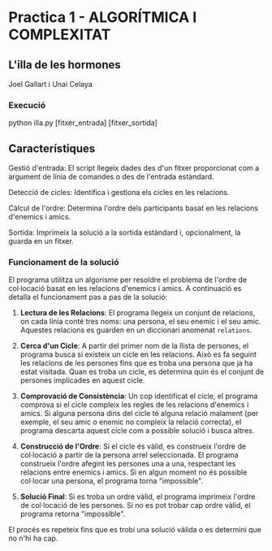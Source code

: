 # Practica 1 -  ALGORÍTMICA I COMPLEXITAT

## L'illa de les hormones
Joel Gallart i Unai Celaya


### Execució
python illa.py [fitxer_entrada] [fitxer_sortida]



## Característiques
Gestió d'entrada: El script llegeix dades des d'un fitxer proporcionat com a argument de línia de comandes o des de l'entrada estàndard.

Detecció de cicles: Identifica i gestiona els cicles en les relacions.

Càlcul de l'ordre: Determina l'ordre dels participants basat en les relacions d'enemics i amics.

Sortida: Imprimeix la solució a la sortida estàndard i, opcionalment, la guarda en un fitxer.
### Funcionament de la solució

El programa utilitza un algorisme per resoldre el problema de l'ordre de col·locació basat en les relacions d'enemics i amics. A continuació es detalla el funcionament pas a pas de la solució:

1. **Lectura de les Relacions**:
   El programa llegeix un conjunt de relacions, on cada línia conté tres noms: una persona, el seu enemic i el seu amic. Aquestes relacions es guarden en un diccionari anomenat `relations`.

2. **Cerca d'un Cicle**:
   A partir del primer nom de la llista de persones, el programa busca si existeix un cicle en les relacions. Això es fa seguint les relacions de les persones fins que es troba una persona que ja ha estat visitada. Quan es troba un cicle, es determina quin és el conjunt de persones implicades en aquest cicle.

3. **Comprovació de Consistència**:
   Un cop identificat el cicle, el programa comprova si el cicle compleix les regles de les relacions d'enemics i amics. Si alguna persona dins del cicle té alguna relació malament (per exemple, el seu amic o enemic no compleix la relació correcta), el programa descarta aquest cicle com a possible solució i busca altres.

4. **Construcció de l'Ordre**:
   Si el cicle és vàlid, es construeix l'ordre de col·locació a partir de la persona arrel seleccionada. El programa construeix l'ordre afegint les persones una a una, respectant les relacions entre enemics i amics. Si en algun moment no és possible col·locar una persona, el programa torna "impossible".

5. **Solució Final**:
   Si es troba un ordre vàlid, el programa imprimeix l'ordre de col·locació de les persones. Si no es pot trobar cap ordre vàlid, el programa retorna "impossible".

El procés es repeteix fins que es trobi una solució vàlida o es determini que no n'hi ha cap.





